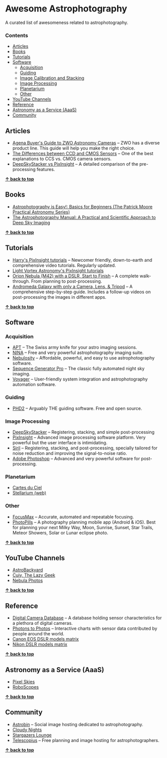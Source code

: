 # Awesome Astrophotography

A curated list of awesomeness related to astrophotography.



### Contents

- [Articles](#articles)
- [Books](#books)
- [Tutorials](#tutorials)
- [Software](#software)
  - [Acquisition](#acquisition)
  - [Guiding](#guiding)
  - [Image Calibration and Stacking](#image-calibration-and-stacking)
  - [Image Processing](#image-processing)
  - [Planetarium](#planetarium)
  - [Other](#other)
- [YouTube Channels](#youtube-channels)
- [Reference](#reference)
- [Astronomy as a Service (AaaS)](#astronomy-as-a-service-aaas)
- [Community](#community)



## Articles

* [Agena Buyer's Guide to ZWO Astronomy Cameras](https://agenaastro.com/articles/guides/cameras/zwo-astronomy-cameras-buyers-guide.html) – ZWO has a diverse product line. This guide will help you make the right choice.
* [The Differences between CCD and CMOS Sensors](https://www.atik-cameras.com/news/difference-between-ccd-cmos-sensors/) – One of the best explanations to CCS vs. CMOS camera sensors.
* [DeepSkyStacker vs PixInsight](https://www.lightvortexastronomy.com/image-pre-processing-deepskystacker-vs-pixinsight.html) – A detailed comparison of the pre-processing features.

**[↑ back to top](#contents)**



## Books

* [Astrophotography is Easy!: Basics for Beginners (The Patrick Moore Practical Astronomy Series)](https://www.goodreads.com/book/show/56053741-astrophotography-is-easy)
* [The Astrophotography Manual: A Practical and Scientific Approach to Deep Sky Imaging](https://www.goodreads.com/book/show/37301142-the-astrophotography-manual)

**[↑ back to top](#contents)**



## Tutorials

* [Harry's PixInsight tutorials](http://www.harrysastroshed.com/Pixinsighthome.html) – Newcomer friendly, down-to-earth and comprehensive video tutorials. Regularly updated.
* [Light Vortex Astronomy's PixInsight tutorials](https://www.lightvortexastronomy.com/tutorials.html)
* [Orion Nebula (M42) with a DSLR, Start to Finish](https://www.youtube.com/watch?v=Qb1ceFM-DkQ) – A complete walk-through. From planning to post-processing.
* [Andromeda Galaxy with only a Camera, Lens, & Tripod](https://www.youtube.com/watch?v=pXcRKoxTPVg) – A comprehensive step-by-step guide. Includes a follow-up videos on post-processing the images in different apps.

**[↑ back to top](#contents)**



## Software

### Acquisition

* [APT](https://www.astrophotography.app) – The Swiss army knife for your astro imaging sessions.
* [NINA](https://nighttime-imaging.eu) – Free and very powerful astrophotography imaging suite.
* [Nebulosity](http://www.stark-labs.com/nebulosity.html) – Affordable, powerful, and easy to use astrophotography software.
* [Sequence Generator Pro](https://www.sequencegeneratorpro.com) – The classic fully automated night sky imaging.
* [Voyager](https://software.starkeeper.it) – User-friendly system integration and astrophotography automation software.

### Guiding

* [PHD2](https://openphdguiding.org) – Arguably THE guiding software. Free and open source.

### Image Processing

* [DeepSkyStacker](http://deepskystacker.free.fr/english/index.html) – Registering, stacking, and simple post-processing
* [PixInsight](https://pixinsight.com) – Advanced image processing software platform. Very powerful but the user interface is intimidating.
* [Siril](https://siril.org) – Registering, stacking, and post-processing, specially tailored for noise reduction and improving the signal-to-noise ratio.
* [Adobe Photoshop](https://www.adobe.com/products/photoshop.html) – Advanced and very powerful software for post-processing.

### Planetarium

* [Cartes du Ciel](https://www.ap-i.net/skychart/doku.php?id=en/start)
* [Stellarium (web)](https://stellarium-web.org)

### Other

* [FocusMax](https://www.ccdware.com/products/focusmax/index-2.html) – Accurate, automated and repeatable focusing.
* [PhotoPills](https://www.photopills.com) – A photography planning mobile app (Android & iOS). Best for planning your next Milky Way, Moon, Sunrise, Sunset, Star Trails, Meteor Showers, Solar or Lunar eclipse photo.

**[↑ back to top](#contents)**



## YouTube Channels

* [AstroBackyard](https://www.youtube.com/c/AstroBackyard)
* [Cuiv, The Lazy Geek](https://www.youtube.com/channel/UC65vvpQDX5rymeqrYt-Bb1g)
* [Nebula Photos](https://www.youtube.com/channel/UCO_gBdHekc74feh0bWqKJ1Q)

**[↑ back to top](#contents)**



## Reference

* [Digital Camera Database](https://www.digicamdb.com) – A database holding sensor characteristics for a plethora of digital cameras.
* [Photons to Photos](https://www.photonstophotos.net) – Interactive charts with sensor data contributed by people around the world.
* [Canon EOS DSLR models matrix](https://www.astrophotography.app/EOS.php)
* [Nikon DSLR models matrix](https://www.astrophotography.app/nikon.php)

**[↑ back to top](#contents)**



## Astronomy as a Service (AaaS)

* [Pixel Skies](https://www.pixelskiesastro.com)
* [RoboScopes](https://www.roboscopes.com)

**[↑ back to top](#contents)**



## Community

* [Astrobin](https://www.astrobin.com) – Social image hosting dedicated to astrophotography.
* [Cloudy Nights](https://www.cloudynights.com)
* [Stargazers Lounge](https://stargazerslounge.com)
* [Telescopius](https://telescopius.com) – Free planning and image hosting for astrophotographers.

**[↑ back to top](#contents)**
